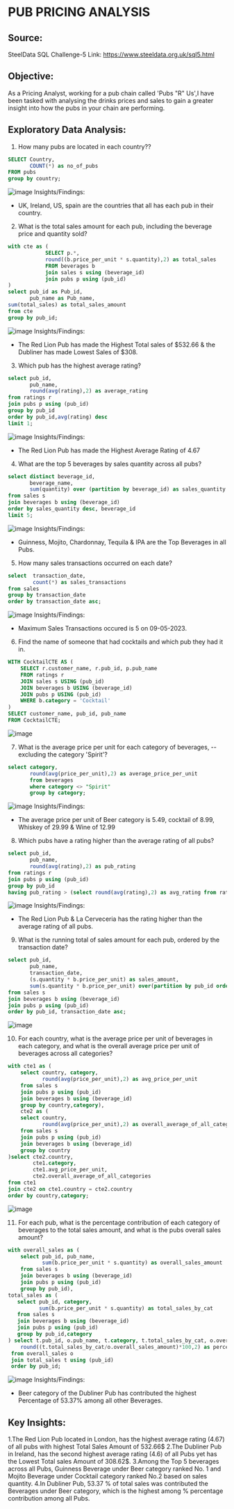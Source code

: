 # PUB PRICING ANALYSIS 

## Source:
SteelData SQL Challenge-5 Link: https://www.steeldata.org.uk/sql5.html

## Objective:
As a Pricing Analyst, working for a pub chain called 'Pubs "R" Us',I have been tasked with analysing the drinks prices and sales to gain a greater insight into how the pubs in your chain are performing.

## Exploratory Data Analysis:
1. How many pubs are located in each country??
```sql
SELECT Country, 
	   COUNT(*) as no_of_pubs
FROM pubs
group by country;
```
![image](https://github.com/Aarthi-14/STEELDATA-SQL-CHALLENGE-5---PUB-PRICING-ANALYSIS-/assets/147639053/ce279665-a471-4c9c-85b2-2a9f45aa521c)
Insights/Findings:
* UK, Ireland, US, spain are the countries that all has each pub in their country.
  
2. What is the total sales amount for each pub, including the beverage price and quantity sold?
```sql
with cte as (
			SELECT p.*,
			round((b.price_per_unit * s.quantity),2) as total_sales
			FROM beverages b
			join sales s using (beverage_id)
			join pubs p using (pub_id)
)
select pub_id as Pub_id, 
	   pub_name as Pub_name,
sum(total_sales) as total_sales_amount
from cte
group by pub_id;
```
![image](https://github.com/Aarthi-14/STEELDATA-SQL-CHALLENGE-5---PUB-PRICING-ANALYSIS-/assets/147639053/9cfaf297-23b0-4811-a26f-590055662bdc)
Insights/Findings:
* The Red Lion Pub has made the Highest Total sales of $532.66 & the Dubliner has made Lowest Sales of $308.
  
3. Which pub has the highest average rating?
```sql
select pub_id, 
	   pub_name, 
       round(avg(rating),2) as average_rating
from ratings r
join pubs p using (pub_id)
group by pub_id
order by pub_id,avg(rating) desc
limit 1;
```
![image](https://github.com/Aarthi-14/STEELDATA-SQL-CHALLENGE-5---PUB-PRICING-ANALYSIS-/assets/147639053/7cbf571d-dbba-4b89-a3e1-207e2f0fa018)
Insights/Findings:
* The Red Lion Pub has made the Highest Average Rating of 4.67

4. What are the top 5 beverages by sales quantity across all pubs?
```sql
select distinct beverage_id,
	   beverage_name,
       sum(quantity) over (partition by beverage_id) as sales_quantity
from sales s
join beverages b using (beverage_id)
order by sales_quantity desc, beverage_id
limit 5;
```
![image](https://github.com/Aarthi-14/STEELDATA-SQL-CHALLENGE-5---PUB-PRICING-ANALYSIS-/assets/147639053/b880571b-1794-485d-8e09-6357c77c73fb)
Insights/Findings:
* Guinness, Mojito, Chardonnay, Tequila & IPA are the Top Beverages in all Pubs.
  
5. How many sales transactions occurred on each date?
```sql
select  transaction_date,
		count(*) as sales_transactions
from sales
group by transaction_date
order by transaction_date asc;
```
![image](https://github.com/Aarthi-14/STEELDATA-SQL-CHALLENGE-5---PUB-PRICING-ANALYSIS-/assets/147639053/6de676d9-0361-4752-8218-4ec84c3a0f63)
Insights/Findings:
* Maximum Sales Transactions occured is 5 on 09-05-2023.
  
6. Find the name of someone that had cocktails and which pub they had it in.
```sql
WITH CocktailCTE AS (
    SELECT r.customer_name, r.pub_id, p.pub_name
    FROM ratings r
    JOIN sales s USING (pub_id)
    JOIN beverages b USING (beverage_id)
    JOIN pubs p USING (pub_id)
    WHERE b.category = 'Cocktail'
)
SELECT customer_name, pub_id, pub_name
FROM CocktailCTE;
```
![image](https://github.com/Aarthi-14/STEELDATA-SQL-CHALLENGE-5---PUB-PRICING-ANALYSIS-/assets/147639053/446fe683-a376-45d6-b733-250f00070740)

7. What is the average price per unit for each category of beverages,
--excluding the category 'Spirit'?
```sql
select category,
       round(avg(price_per_unit),2) as average_price_per_unit
       from beverages
       where category <> "Spirit"
       group by category;
```
![image](https://github.com/Aarthi-14/STEELDATA-SQL-CHALLENGE-5---PUB-PRICING-ANALYSIS-/assets/147639053/25646b7c-c78c-4982-8d01-d333f3bcd00a)
Insights/Findings:
* The average price per unit of Beer category is 5.49, cocktail of 8.99, Whiskey of 29.99 & Wine of 12.99 

8. Which pubs have a rating higher than the average rating of all pubs?
```sql
select pub_id,
	   pub_name, 
       round(avg(rating),2) as pub_rating
from ratings r 
join pubs p using (pub_id)
group by pub_id
having pub_rating > (select round(avg(rating),2) as avg_rating from ratings);
```
![image](https://github.com/Aarthi-14/STEELDATA-SQL-CHALLENGE-5---PUB-PRICING-ANALYSIS-/assets/147639053/9ea8b615-44b1-4a62-979b-7d40d601ee23)
Insights/Findings:
* The Red Lion Pub & La Cerveceria has the rating higher than the average rating of all pubs.
  
9. What is the running total of sales amount for each pub, ordered by the transaction date?
```sql
select pub_id,
	   pub_name,
       transaction_date,
       (s.quantity * b.price_per_unit) as sales_amount,
       sum(s.quantity * b.price_per_unit) over(partition by pub_id order by transaction_date) as running_total
from sales s
join beverages b using (beverage_id)
join pubs p using (pub_id)
order by pub_id, transaction_date asc;
```
![image](https://github.com/Aarthi-14/STEELDATA-SQL-CHALLENGE-5---PUB-PRICING-ANALYSIS-/assets/147639053/8f6d5c57-0562-4814-b688-fce7b5e0c023)

10. For each country, what is the average price per unit of beverages in each category, and what is the overall average price per unit of beverages 
across all categories?
```sql
with cte1 as (
	select country, category,
		   round(avg(price_per_unit),2) as avg_price_per_unit
	from sales s
	join pubs p using (pub_id)
	join beverages b using (beverage_id)
	group by country,category),
	cte2 as (
	select country,
		   round(avg(price_per_unit),2) as overall_average_of_all_categories
	from sales s
	join pubs p using (pub_id)
	join beverages b using (beverage_id)
	group by country
)select cte2.country,
		cte1.category,
        cte1.avg_price_per_unit,
        cte2.overall_average_of_all_categories
from cte1
join cte2 on cte1.country = cte2.country
order by country,category;
```
![image](https://github.com/Aarthi-14/STEELDATA-SQL-CHALLENGE-5---PUB-PRICING-ANALYSIS-/assets/147639053/2b3e56b8-9544-45a4-ab2d-6549bc1f4994)

11. For each pub, what is the percentage contribution of each category of 
beverages to the total sales amount, and what is the pubs overall sales amount?
```sql
with overall_sales as (
	select pub_id, pub_name,
		   sum(b.price_per_unit * s.quantity) as overall_sales_amount
	from sales s 
	join beverages b using (beverage_id)
	join pubs p using (pub_id)
	group by pub_id),
total_sales as (
   select pub_id, category,
		  sum(b.price_per_unit * s.quantity) as total_sales_by_cat
   from sales s 
   join beverages b using (beverage_id)
   join pubs p using (pub_id)
   group by pub_id,category
) select t.pub_id, o.pub_name, t.category, t.total_sales_by_cat, o.overall_sales_amount,
	round((t.total_sales_by_cat/o.overall_sales_amount)*100,2) as percentage_contribution
 from overall_sales o
 join total_sales t using (pub_id)
 order by pub_id;
```
![image](https://github.com/Aarthi-14/STEELDATA-SQL-CHALLENGE-5---PUB-PRICING-ANALYSIS-/assets/147639053/0829264e-06a2-449c-b2fd-245f0d325619)
Insights/Findings:
* Beer category of the Dubliner Pub has contributed the highest Percentage of 53.37% among all other Beverages.

## Key Insights:
1.The Red Lion Pub located in London, has the highest average rating (4.67) of all pubs with highest Total Sales Amount of 532.66$
2.The Dubliner Pub in Ireland, has the second highest average rating (4.6) of all Pubs yet has the Lowest Total sales Amount of 308.62$.
3.Among the Top 5 beverages across all Pubs, Guinness Beverage under Beer category ranked No. 1 and Mojito Beverage under Cocktail category ranked No.2 based on sales quantity.
4.In Dubliner Pub, 53.37 % of total sales was contributed the Beverages under Beer category, which is the highest among % percentage contribution among all Pubs.

